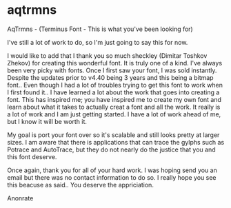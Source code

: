 # aqtrmns
AqTrmns - (Terminus Font - This is what you've been looking for)

I've still a lot of work to do, so I'm just going to say this for now.

I would like to add that I thank you so much sheckley (Dimitar Toshkov Zhekov) for creating this wonderful font.  It is truly one of a kind.  I've always been very picky with fonts.  Once I first saw your font, I was sold instantly.  Despite the updates prior to v4.40 being 3 years and this being a bitmap font..  Even though I had a lot of troubles trying to get this font to work when I first found it..  I have learned a lot about the work that goes into creating a font.  This has inspired me; you have inspired me to create my own font and learn about what it takes to actually creat a font and all the work.  It really is a lot of work and I am just getting started.  I have a lot of work ahead of me, but I know it will be worth it.

My goal is port your font over so it's scalable and still looks pretty at larger sizes.  I am aware that there is applications that can trace the gylphs such as Potrace and AutoTrace, but they do not nearly do the justice that you and this font deserve.

Once again, thank you for all of your hard work.  I was hoping send you an email but there was no contact information to do so.  I really hope you see this beacuse as said..  You deserve the appriciation.

Anonrate
